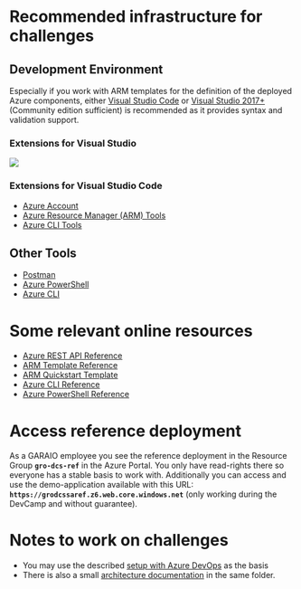 # Recommended infrastructure for challenges
## Development Environment
Especially if you work with ARM templates for the definition of the deployed Azure components, either [Visual Studio Code](https://code.visualstudio.com/) or [Visual Studio 2017+](https://visualstudio.microsoft.com/de/vs/) (Community edition sufficient) is recommended as it provides syntax and validation support.

### Extensions for Visual Studio
![](..\Resources\Preparation_VisualStudio2019-Configuration.png)

### Extensions for Visual Studio Code
-   [Azure Account](https://marketplace.visualstudio.com/items?itemName=ms-vscode.azure-account)
-   [Azure Resource Manager (ARM) Tools](https://marketplace.visualstudio.com/items?itemName=ms-vscode.azure-account)
-   [Azure CLI Tools](https://marketplace.visualstudio.com/items?itemName=ms-vscode.azurecli)

## Other Tools
-   [Postman](https://www.postman.com/downloads/)
-   [Azure PowerShell](https://github.com/Azure/azure-powershell#installation)
-   [Azure CLI](https://docs.microsoft.com/en-us/cli/azure/install-azure-cli-windows?view=azure-cli-latest)

# Some relevant online resources
- [Azure REST API Reference](https://docs.microsoft.com/en-us/rest/api/azure/)
- [ARM Template Reference](https://docs.microsoft.com/en-us/azure/templates/)
- [ARM Quickstart Template](https://azure.microsoft.com/en-us/resources/templates/)
- [Azure CLI Reference](https://docs.microsoft.com/en-us/cli/azure/?view=azure-cli-latest)
- [Azure PowerShell Reference](https://docs.microsoft.com/en-us/powershell/module/az.resources/?view=azps-3.4.0)

# Access reference deployment
As a GARAIO employee you see the reference deployment in the Resource Group **`gro-dcs-ref`** in the Azure Portal. You only have read-rights there so everyone has a stable basis to work with. Additionally you can access and use the demo-application available with this URL: **`https://grodcssaref.z6.web.core.windows.net`** (only working during the DevCamp and without guarantee).

# Notes to work on challenges
* You may use the described [setup with Azure DevOps](../Foundation/Setup/Manual.md) as the basis
* There is also a small [architecture documentation](../Foundation/README.md) in the same folder.
